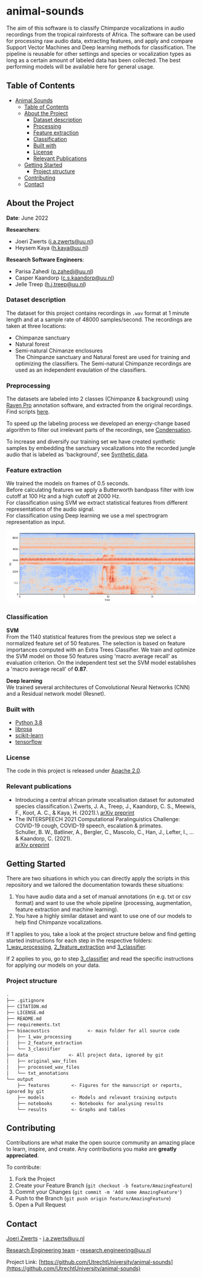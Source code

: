 # animal-sounds

<!-- Include Github badges here (optional) -->
<!-- e.g. Github Actions workflow status -->

The aim of this software is to classify Chimpanze vocalizations in audio recordings from the tropical rainforests of Africa. The software can be used for processing raw audio data, extracting features, and apply and compare Support Vector Machines and Deep learning methods for classification. The pipeline is reusable for other settings and species or vocalization types as long as a certain amount of labeled data has been collected. The best performing models will be available here for general usage.

<!-- TABLE OF CONTENTS -->
## Table of Contents

- [Animal Sounds](#animal-sounds)
  - [Table of Contents](#table-of-contents)
  - [About the Project](#about-the-project)
    - [Dataset description](#dataset-description)
    - [Processing](#processing)
    - [Feature extraction](#feature-extraction)
    - [Classification](#classification)
    - [Built with](#built-with)
    - [License](#license)
    - [Relevant Publications](#relevant-publications)
  - [Getting Started](#getting-started)
    - [Project structure](#project-structure)
  - [Contributing](#contributing)
  - [Contact](#contact)

<!-- ABOUT THE PROJECT -->
## About the Project

**Date**: June 2022

**Researchers**:

- Joeri Zwerts (j.a.zwerts@uu.nl)
- Heysem Kaya (h.kaya@uu.nl)

**Research Software Engineers**:

- Parisa Zahedi (p.zahedi@uu.nl)
- Casper Kaandorp (c.s.kaandorp@uu.nl)
- Jelle Treep (h.j.treep@uu.nl)

### Dataset description
The dataset for this project contains recordings in `.wav` format at 1 minute length and at a sample rate of 48000 samples/second. The recordings are taken at three locations:
- Chimpanze sanctuary
- Natural forest
- Semi-natural Chimanze enclosures  
The Chimpanze sanctuary and Natural forest are used for training and optimizing the classifiers. The Semi-natural Chimpanze recordings are used as an independent evaulation of the classifiers.

### Preprocessing 
The datasets are labeled into 2 classes (Chimpanze & background) using [Raven Pro](https://ravensoundsoftware.com/software/) annotation software, and extracted from the original recordings. Find scripts [here](./bioacoustics/1_wav_processing/raven_to_wav).

To speed up the labeling process we developed an energy-change based algorithm to filter out irrelevant parts of the recordings, see [Condensation](./bioacoustics/1_wav_processing/condensation).

To increase and diversify our training set we have created synthetic samples by embedding the sanctuary vocalizations into the recorded jungle audio that is labeled as 'background', see [Synthetic data](./bioacoustics/1_wav_processing/syntetic_data).

### Feature extraction
We trained the models on frames of 0.5 seconds.  
Before calculating features we apply a Butterworth bandpass filter with low cutoff at 100 Hz and a high cutoff at 2000 Hz.  
For classification using SVM we extract statistical features from different representations of the audio signal.  
For classification using Deep learning we use a mel spectrogram representation as input. 

![Mel spectrogram representation](/img/melspectrogram.png)

### Classification
**SVM**  
From the 1140 statistical features from the previous step we select a normalized feature set of 50 features. The selection is based on feature importances computed with an Extra Trees Classifier. We train and optimize the SVM model on those 50 features using 'macro average recall' as evaluation criterion.
On the independent test set the SVM model establishes a 'macro average recall' of **0.87**.

**Deep learning**  
We trained several architectures of Convolutional Neural Networks (CNN) and a Residual network model (Resnet).

### Built with

- [Python 3.8](https://www.python.org/)
- [librosa](https://librosa.org/)
- [scikit-learn](https://scikit-learn.org/stable/index.html)
- [tensorflow](https://www.tensorflow.org/)

<!-- Do not forget to also include the license in a separate file(LICENSE[.txt/.md]) and link it properly. -->
### License

The code in this project is released under [Apache 2.0](LICENSE.md).

### Relevant publications

- Introducing a central african primate vocalisation dataset for automated species classification.\ 
Zwerts, J. A., Treep, J., Kaandorp, C. S., Meewis, F., Koot, A. C., & Kaya, H. (2021).\ 
[arXiv preprint](https://arxiv.org/pdf/2101.10390.pdf)
- The INTERSPEECH 2021 Computational Paralinguistics Challenge: COVID-19 cough, COVID-19 speech, escalation & primates.\
Schuller, B. W., Batliner, A., Bergler, C., Mascolo, C., Han, J., Lefter, I., ... & Kaandorp, C. (2021).\
[arXiv preprint](https://arxiv.org/pdf/2102.13468.pdf)


<!-- GETTING STARTED -->
## Getting Started
There are two situations in which you can directly apply the scripts in this repository and we tailored the documentation towards these situations:
1. You have audio data and a set of manual annotations (in e.g. txt or csv format) and want to use the whole pipeline (processing, augmentation, feature extraction and machine learning). 
2. You have a highly similar dataset and want to use one of our models to help find Chimpanze vocalizations.

If 1 applies to you, take a look at the project structure below and find getting started instructions for each step in the respective folders: [1_wav_processing](./bioacoustics/1_wav_processing), [2_feature_extraction](./bioacoustics/2_feature_extraction) and [3_classifier](./bioacoustics/3_classifier).

If 2 applies to you, go to step [3_classifier](./bioacoustics/3_classifier/README.md) and read the specific instructions for applying our models on your data.


### Project structure

```
.
├── .gitignore
├── CITATION.md
├── LICENSE.md
├── README.md
├── requirements.txt
├── bioacoustics              <- main folder for all source code
│   ├── 1_wav_processing 
│   ├── 2_feature_extraction
│   └── 3_classifier        
├── data               <- All project data, ignored by git
│   ├── original_wav_files
│   ├── processed_wav_files            
│   └── txt_annotations           
└── output
    ├── features        <- Figures for the manuscript or reports, ignored by git
    ├── models          <- Models and relevant training outputs
    ├── notebooks       <- Notebooks for analysing results
    └── results         <- Graphs and tables

```

<!-- CONTRIBUTING -->
## Contributing

Contributions are what make the open source community an amazing place to learn, inspire, and create. Any contributions you make are **greatly appreciated**.

To contribute:

1. Fork the Project
2. Create your Feature Branch (`git checkout -b feature/AmazingFeature`)
3. Commit your Changes (`git commit -m 'Add some AmazingFeature'`)
4. Push to the Branch (`git push origin feature/AmazingFeature`)
5. Open a Pull Request


<!-- CONTACT -->
## Contact

[Joeri Zwerts](https://www.uu.nl/medewerkers/JAZwerts) - j.a.zwerts@uu.nl

[Research Engineering team](https://utrechtuniversity.github.io/research-engineering/) - research.engineering@uu.nl

Project Link: [https://github.com/UtrechtUniversity/animal-sounds](https://github.com/UtrechtUniversity/animal-sounds)
